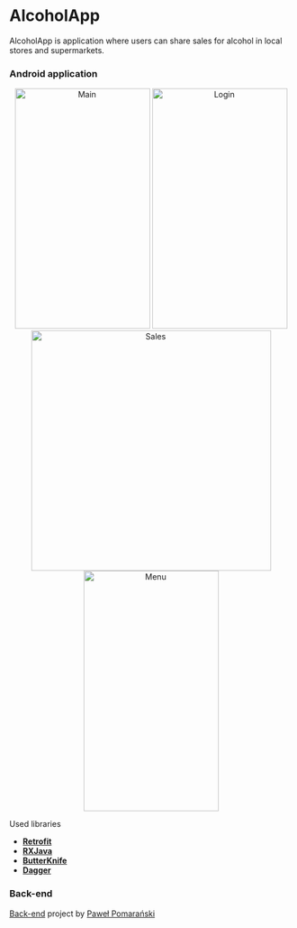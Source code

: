 # AlcoholApp

AlcoholApp is application where users can share sales for alcohol in local stores and supermarkets. 

### Android application

<p align="middle">
  <img src="https://i.imgur.com/tVbKDnN.gif" width="240" height="426" title="Main">
  <img src="https://i.imgur.com/1hxia1M.png" width="240" height="426" title="Login">
  <img src="https://imgur.com/e3e7abee-0aeb-4e48-b502-5b5cf879018a" height="426" title="Sales">
  <img src="https://i.imgur.com/p1DeV6Q.png" width="240" height="426" title="Menu">
  
</p>

Used libraries
- **[Retrofit](https://square.github.io/retrofit/)**
- **[RXJava](https://github.com/ReactiveX/RxJava)**
- **[ButterKnife](http://jakewharton.github.io/butterknife/)**
- **[Dagger](https://github.com/google/dagger)**

### Back-end
[Back-end](https://github.com/pomaranski/alcohol-spring) project by [Paweł Pomarański](https://github.com/pomaranski)
